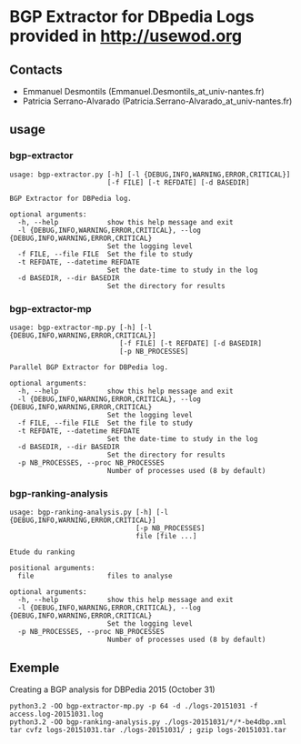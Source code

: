 # BGP Extractor for DBpedia Logs provided in http://usewod.org


## Contacts

- Emmanuel Desmontils (Emmanuel.Desmontils_at_univ-nantes.fr)
- Patricia Serrano-Alvarado (Patricia.Serrano-Alvarado_at_univ-nantes.fr)

## usage
###  bgp-extractor

```
usage: bgp-extractor.py [-h] [-l {DEBUG,INFO,WARNING,ERROR,CRITICAL}]
                        [-f FILE] [-t REFDATE] [-d BASEDIR]

BGP Extractor for DBPedia log.

optional arguments:
  -h, --help            show this help message and exit
  -l {DEBUG,INFO,WARNING,ERROR,CRITICAL}, --log {DEBUG,INFO,WARNING,ERROR,CRITICAL}
                        Set the logging level
  -f FILE, --file FILE  Set the file to study
  -t REFDATE, --datetime REFDATE
                        Set the date-time to study in the log
  -d BASEDIR, --dir BASEDIR
                        Set the directory for results

```

### bgp-extractor-mp

```
usage: bgp-extractor-mp.py [-h] [-l {DEBUG,INFO,WARNING,ERROR,CRITICAL}]
                           [-f FILE] [-t REFDATE] [-d BASEDIR]
                           [-p NB_PROCESSES]

Parallel BGP Extractor for DBPedia log.

optional arguments:
  -h, --help            show this help message and exit
  -l {DEBUG,INFO,WARNING,ERROR,CRITICAL}, --log {DEBUG,INFO,WARNING,ERROR,CRITICAL}
                        Set the logging level
  -f FILE, --file FILE  Set the file to study
  -t REFDATE, --datetime REFDATE
                        Set the date-time to study in the log
  -d BASEDIR, --dir BASEDIR
                        Set the directory for results
  -p NB_PROCESSES, --proc NB_PROCESSES
                        Number of processes used (8 by default)

```

### bgp-ranking-analysis

```
usage: bgp-ranking-analysis.py [-h] [-l {DEBUG,INFO,WARNING,ERROR,CRITICAL}]
                               [-p NB_PROCESSES]
                               file [file ...]

Etude du ranking

positional arguments:
  file                  files to analyse

optional arguments:
  -h, --help            show this help message and exit
  -l {DEBUG,INFO,WARNING,ERROR,CRITICAL}, --log {DEBUG,INFO,WARNING,ERROR,CRITICAL}
                        Set the logging level
  -p NB_PROCESSES, --proc NB_PROCESSES
                        Number of processes used (8 by default)
```

## Exemple

Creating a BGP analysis for DBPedia 2015 (October 31)


```
python3.2 -OO bgp-extractor-mp.py -p 64 -d ./logs-20151031 -f access.log-20151031.log
python3.2 -OO bgp-ranking-analysis.py ./logs-20151031/*/*-be4dbp.xml
tar cvfz logs-20151031.tar ./logs-20151031/ ; gzip logs-20151031.tar
```


